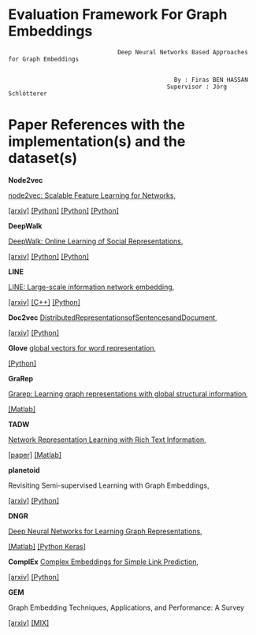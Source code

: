 # Evaluation Framework For Graph Embeddings

                                   Deep Neural Networks Based Approaches for Graph Embeddings


                                                   By : Firas BEN HASSAN 
                                                 Supervisor : Jörg Schlötterer


# Paper References with the implementation(s) and the dataset(s)

**Node2vec**

[node2vec: Scalable Feature Learning for Networks](http://dl.acm.org/citation.cfm?id=2939672.2939754), 

[[arxiv]](https://arxiv.org/abs/1607.00653) 
[[Python]](https://github.com/aditya-grover/node2vec)
[[Python]](https://github.com/apple2373/node2vec) 
[[Python]](https://github.com/PFE-Passau/Graph_Embeddings)

**DeepWalk**

[DeepWalk: Online Learning of Social Representations](http://dl.acm.org/citation.cfm?id=2623732),

[[arxiv]](https://arxiv.org/abs/1403.6652) 
[[Python]](https://github.com/phanein/deepwalk)
[[Python]](https://github.com/PFE-Passau/Graph_Embeddings)

**LINE**

[LINE: Large-scale information network embedding](http://dl.acm.org/citation.cfm?id=2741093), 

[[arxiv]](https://arxiv.org/abs/1503.03578)
[[C++]](https://github.com/tangjianpku/LINE)
[[Python]](https://github.com/PFE-Passau/Graph_Embeddings)

**Doc2vec**
[DistributedRepresentationsofSentencesandDocument](http://dl.acm.org/citation.cfm?id=3053062&CFID=772667669&CFTOKEN=64514719),

[[arxiv]](https://arxiv.org/abs/1607.05368)
[[Python]](https://github.com/PFE-Passau/Doc2Vec)

**Glove**
[global vectors for word representation](http://dl.acm.org/citation.cfm?id=2889381&CFID=772667669&CFTOKEN=64514719),

[[Python]](https://github.com/jroakes/glove-to-word2vec)


**GraRep**

[Grarep: Learning graph representations with global structural information](http://dl.acm.org/citation.cfm?id=2806512), 

[[Matlab]](https://github.com/ShelsonCao/GraRep)


**TADW**

[Network Representation Learning with Rich Text Information](http://dl.acm.org/citation.cfm?id=2832542), 

[[paper]](https://www.ijcai.org/Proceedings/15/Papers/299.pdf) 
[[Matlab]](https://github.com/thunlp/tadw)

**planetoid**

Revisiting Semi-supervised Learning with Graph Embeddings, 

[[arxiv]](https://arxiv.org/abs/1603.08861) 
[[Python]](https://github.com/kimiyoung/planetoid)



**DNGR**

[Deep Neural Networks for Learning Graph Representations](http://www.aaai.org/ocs/index.php/AAAI/AAAI16/paper/view/12423),

[[Matlab]](https://github.com/ShelsonCao/DNGR)
[[Python Keras]](https://github.com/MdAsifKhan/DNGR-Keras)

**ComplEx**
[Complex Embeddings for Simple Link Prediction](http://dl.acm.org/citation.cfm?id=3045609),

[[arxiv]](https://arxiv.org/abs/1606.06357) 
[[Python]](https://github.com/ttrouill/complex)




**GEM**

Graph Embedding Techniques, Applications, and Performance: A Survey

[[arxiv]](https://arxiv.org/abs/1705.02801) 
[[MIX]](https://github.com/palash1992/GEM)



